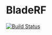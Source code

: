 # BladeRF

[![Build Status](https://travis-ci.org/jaykickliter/BladeRF.jl.svg?branch=master)](https://travis-ci.org/jaykickliter/BladeRF.jl)
